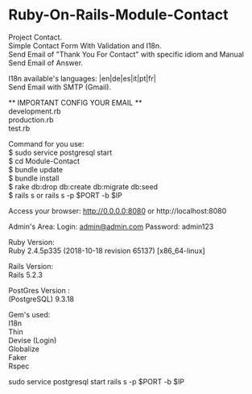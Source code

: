 # Ruby-On-Rails-Module-Contact

Project Contact.<br/>
Simple Contact Form With Validation and I18n.<br/>
Send Email of "Thank You For Contact" with specific idiom and Manual Send Email of Answer.<br/>

I18n available's languages: |en|de|es|it|pt|fr|<br/>
Send Email with SMTP (Gmail).<br/>

** IMPORTANT CONFIG YOUR EMAIL **<br/>
development.rb<br/>
production.rb<br/>
test.rb<br/>

Command for you use:<br/>
$ sudo service postgresql start <br/>
$ cd Module-Contact<br/>
$ bundle update<br/>
$ bundle install<br/>
$ rake db:drop db:create db:migrate db:seed<br/>
$ rails s or rails s -p $PORT -b $IP<br/>

Access your browser: http://0.0.0.0:8080 or http://localhost:8080<br/>

Admin's Area:
Login: admin@admin.com
Password: admin123

Ruby Version:<br/>
Ruby 2.4.5p335 (2018-10-18 revision 65137) [x86_64-linux]<br/>

Rails Version:<br/>
Rails 5.2.3<br/>

PostGres Version :<br/>
(PostgreSQL) 9.3.18<br/>

Gem's used:<br/>
I18n<br/>
Thin<br/>
Devise (Login)<br/>
Globalize<br/>
Faker<br/>
Rspec<br/>

sudo service postgresql start
rails s -p $PORT -b $IP